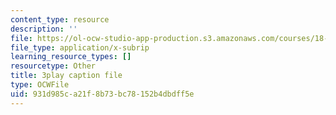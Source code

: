 ```yaml
---
content_type: resource
description: ''
file: https://ol-ocw-studio-app-production.s3.amazonaws.com/courses/18-03sc-differential-equations-fall-2011/931d985ca21f8b73bc78152b4dbdff5e_JbuG6u2ko_0.srt
file_type: application/x-subrip
learning_resource_types: []
resourcetype: Other
title: 3play caption file
type: OCWFile
uid: 931d985c-a21f-8b73-bc78-152b4dbdff5e
---
```

